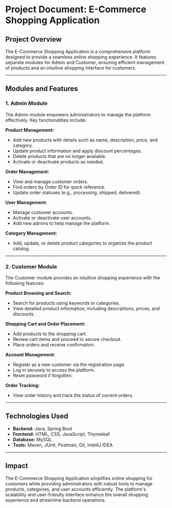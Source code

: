 # Project Document: E-Commerce Shopping Application

## **Project Overview**
The E-Commerce Shopping Application is a comprehensive platform designed to provide a seamless online shopping experience. It features separate modules for Admin and Customer, ensuring efficient management of products and an intuitive shopping interface for customers.

---

## **Modules and Features**

### **1. Admin Module**

The Admin module empowers administrators to manage the platform effectively. Key functionalities include:

**Product Management:**
- Add new products with details such as name, description, price, and category.
- Update product information and apply discount percentages.
- Delete products that are no longer available.
- Activate or deactivate products as needed.

**Order Management:**
- View and manage customer orders.
- Find orders by Order ID for quick reference.
- Update order statuses (e.g., processing, shipped, delivered).

**User Management:**
- Manage customer accounts.
- Activate or deactivate user accounts.
- Add new admins to help manage the platform.

**Category Management:**
- Add, update, or delete product categories to organize the product catalog.

---

### **2. Customer Module**

The Customer module provides an intuitive shopping experience with the following features:

**Product Browsing and Search:**
- Search for products using keywords or categories.
- View detailed product information, including descriptions, prices, and discounts.

**Shopping Cart and Order Placement:**
- Add products to the shopping cart.
- Review cart items and proceed to secure checkout.
- Place orders and receive confirmation.

**Account Management:**
- Register as a new customer via the registration page.
- Log in securely to access the platform.
- Reset password if forgotten.

**Order Tracking:**
- View order history and track the status of current orders.

---

## **Technologies Used**
- **Backend:** Java, Spring Boot
- **Frontend:** HTML, CSS, JavaScript, Thymeleaf
- **Database:** MySQL
- **Tools:** Maven, JUnit, Postman, Git, IntelliJ IDEA

---

## **Impact**
The E-Commerce Shopping Application simplifies online shopping for customers while providing administrators with robust tools to manage products, categories, and user accounts efficiently. The platform's scalability and user-friendly interface enhance the overall shopping experience and streamline backend operations.


